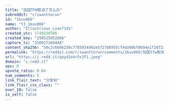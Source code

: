 ```yaml
---
title: "加国TFW取消了怎么办"
subreddit: "r/iwanttorun"
id: "1kuv066"
name: "t3_1kuv066"
author: "Illustrious_Loan7141"
created_utc: 1748150766
created_key: "250525052606"
capture_ts: "250927160448"
content_sha256: "50c2c669b236c7785934492e5f2788955cf4da98bf8694e1f1072ab68f2ca73e"
permalink: "https://reddit.com/r/iwanttorun/comments/1kuv066/加国tfw取消了怎么办/"
url: "https://i.redd.it/qayd1o4r5v2f1.jpeg"
domain: "i.redd.it"
ups: 8
upvote_ratio: 0.84
num_comments: 5
link_flair_text: "分享帖"
link_flair_css_class: ""
over_18: false
is_self: false
---
```


